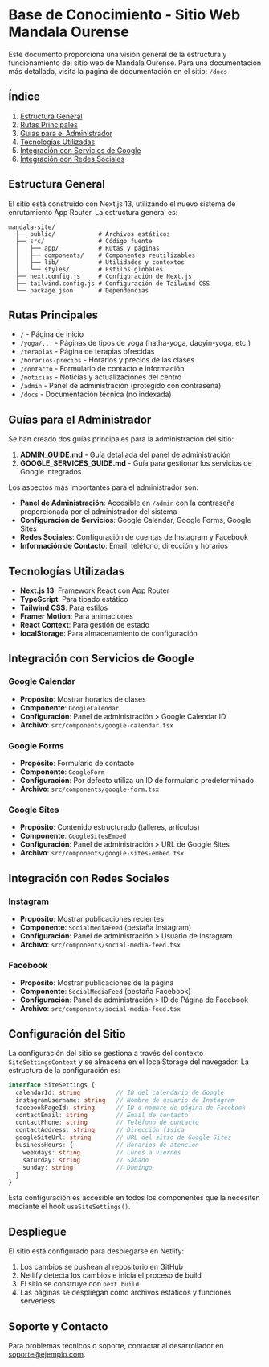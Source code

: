 # Base de Conocimiento - Sitio Web Mandala Ourense

Este documento proporciona una visión general de la estructura y funcionamiento del sitio web de Mandala Ourense. Para una documentación más detallada, visita la página de documentación en el sitio: `/docs`

## Índice

1. [Estructura General](#estructura-general)
2. [Rutas Principales](#rutas-principales)
3. [Guías para el Administrador](#guías-para-el-administrador)
4. [Tecnologías Utilizadas](#tecnologías-utilizadas)
5. [Integración con Servicios de Google](#integración-con-servicios-de-google)
6. [Integración con Redes Sociales](#integración-con-redes-sociales)

## Estructura General

El sitio está construido con Next.js 13, utilizando el nuevo sistema de enrutamiento App Router. La estructura general es:

```
mandala-site/
  ├── public/            # Archivos estáticos
  ├── src/               # Código fuente
  │   ├── app/           # Rutas y páginas
  │   ├── components/    # Componentes reutilizables
  │   ├── lib/           # Utilidades y contextos
  │   └── styles/        # Estilos globales
  ├── next.config.js     # Configuración de Next.js
  ├── tailwind.config.js # Configuración de Tailwind CSS
  └── package.json       # Dependencias
```

## Rutas Principales

- `/` - Página de inicio
- `/yoga/...` - Páginas de tipos de yoga (hatha-yoga, daoyin-yoga, etc.)
- `/terapias` - Página de terapias ofrecidas
- `/horarios-precios` - Horarios y precios de las clases
- `/contacto` - Formulario de contacto e información
- `/noticias` - Noticias y actualizaciones del centro
- `/admin` - Panel de administración (protegido con contraseña)
- `/docs` - Documentación técnica (no indexada)

## Guías para el Administrador

Se han creado dos guías principales para la administración del sitio:

1. **ADMIN_GUIDE.md** - Guía detallada del panel de administración
2. **GOOGLE_SERVICES_GUIDE.md** - Guía para gestionar los servicios de Google integrados

Los aspectos más importantes para el administrador son:

- **Panel de Administración**: Accesible en `/admin` con la contraseña proporcionada por el administrador del sistema
- **Configuración de Servicios**: Google Calendar, Google Forms, Google Sites
- **Redes Sociales**: Configuración de cuentas de Instagram y Facebook
- **Información de Contacto**: Email, teléfono, dirección y horarios

## Tecnologías Utilizadas

- **Next.js 13**: Framework React con App Router
- **TypeScript**: Para tipado estático
- **Tailwind CSS**: Para estilos
- **Framer Motion**: Para animaciones
- **React Context**: Para gestión de estado
- **localStorage**: Para almacenamiento de configuración

## Integración con Servicios de Google

### Google Calendar

- **Propósito**: Mostrar horarios de clases
- **Componente**: `GoogleCalendar`
- **Configuración**: Panel de administración > Google Calendar ID
- **Archivo**: `src/components/google-calendar.tsx`

### Google Forms

- **Propósito**: Formulario de contacto
- **Componente**: `GoogleForm`
- **Configuración**: Por defecto utiliza un ID de formulario predeterminado
- **Archivo**: `src/components/google-form.tsx`

### Google Sites

- **Propósito**: Contenido estructurado (talleres, artículos)
- **Componente**: `GoogleSitesEmbed`
- **Configuración**: Panel de administración > URL de Google Sites
- **Archivo**: `src/components/google-sites-embed.tsx`

## Integración con Redes Sociales

### Instagram

- **Propósito**: Mostrar publicaciones recientes
- **Componente**: `SocialMediaFeed` (pestaña Instagram)
- **Configuración**: Panel de administración > Usuario de Instagram
- **Archivo**: `src/components/social-media-feed.tsx`

### Facebook

- **Propósito**: Mostrar publicaciones de la página
- **Componente**: `SocialMediaFeed` (pestaña Facebook)
- **Configuración**: Panel de administración > ID de Página de Facebook
- **Archivo**: `src/components/social-media-feed.tsx`

## Configuración del Sitio

La configuración del sitio se gestiona a través del contexto `SiteSettingsContext` y se almacena en el localStorage del navegador. La estructura de la configuración es:

```typescript
interface SiteSettings {
  calendarId: string          // ID del calendario de Google
  instagramUsername: string   // Nombre de usuario de Instagram
  facebookPageId: string      // ID o nombre de página de Facebook
  contactEmail: string        // Email de contacto
  contactPhone: string        // Teléfono de contacto
  contactAddress: string      // Dirección física
  googleSiteUrl: string       // URL del sitio de Google Sites
  businessHours: {            // Horarios de atención
    weekdays: string          // Lunes a viernes
    saturday: string          // Sábado
    sunday: string            // Domingo
  }
}
```

Esta configuración es accesible en todos los componentes que la necesiten mediante el hook `useSiteSettings()`.

## Despliegue

El sitio está configurado para desplegarse en Netlify:

1. Los cambios se pushean al repositorio en GitHub
2. Netlify detecta los cambios e inicia el proceso de build
3. El sitio se construye con `next build`
4. Las páginas se despliegan como archivos estáticos y funciones serverless

## Soporte y Contacto

Para problemas técnicos o soporte, contactar al desarrollador en soporte@ejemplo.com.